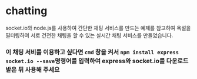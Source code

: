 # chatting
socket.io와 node.js를 사용하여 간단한 채팅 서비스를 만드는 예제를 참고하여 욕설을 필터링하여 서로 건전한 채팅을 할 수 있는 실시간 채팅 서비스를 만들었습니다.

### 이 채팅 서비를 이용하고 싶다면 `cmd` 창을 켜서 `npm install express socket.io --save`명령어를 입력하여 express와 socket.io를 다운로드 받은 뒤 사용해 주세요
